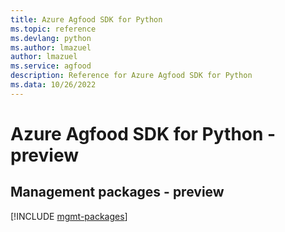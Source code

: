 ```yaml
---
title: Azure Agfood SDK for Python
ms.topic: reference
ms.devlang: python
ms.author: lmazuel
author: lmazuel
ms.service: agfood
description: Reference for Azure Agfood SDK for Python
ms.data: 10/26/2022
---
```

# Azure Agfood SDK for Python - preview

## Management packages - preview
[!INCLUDE [mgmt-packages](agfood-mgmt-index.md)]